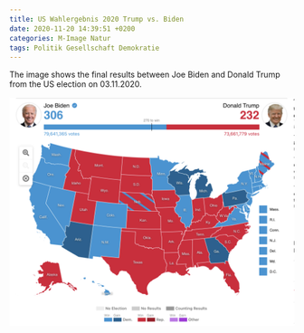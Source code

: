```yaml
---
title: US Wahlergebnis 2020 Trump vs. Biden
date: 2020-11-20 14:39:51 +0200
categories: M-Image Natur
tags: Politik Gesellschaft Demokratie
---
```


The image shows the final results between Joe Biden and Donald Trump from the US election on 03.11.2020.

![US-Wahl2020](/assets/images/2020-11-20-US-Wahl2020.png)

